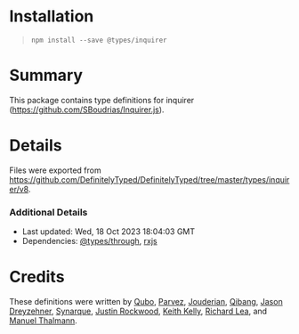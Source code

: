 # Installation
> `npm install --save @types/inquirer`

# Summary
This package contains type definitions for inquirer (https://github.com/SBoudrias/Inquirer.js).

# Details
Files were exported from https://github.com/DefinitelyTyped/DefinitelyTyped/tree/master/types/inquirer/v8.

### Additional Details
 * Last updated: Wed, 18 Oct 2023 18:04:03 GMT
 * Dependencies: [@types/through](https://npmjs.com/package/@types/through), [rxjs](https://npmjs.com/package/rxjs)

# Credits
These definitions were written by [Qubo](https://github.com/tkQubo), [Parvez](https://github.com/ppathan), [Jouderian](https://github.com/jouderianjr), [Qibang](https://github.com/bang88), [Jason Dreyzehner](https://github.com/bitjson), [Synarque](https://github.com/synarque), [Justin Rockwood](https://github.com/jrockwood), [Keith Kelly](https://github.com/kwkelly), [Richard Lea](https://github.com/chigix), and [Manuel Thalmann](https://github.com/manuth).

